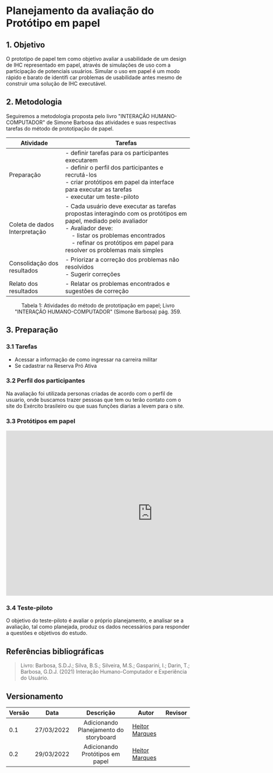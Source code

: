 # Planejamento da avaliação do Protótipo em papel

## 1. Objetivo
 O prototipo de papel tem como objetivo avaliar a usabilidade de um design de IHC representado em papel, através de simulações de uso com a participação de potenciais usuários. Simular o uso em papel é um modo rápido e barato de identifi car problemas de usabilidade antes mesmo de construir uma solução de IHC executável.

## 2. Metodologia
  Seguiremos a metodologia proposta pelo livro "INTERAÇÃO HUMANO-COMPUTADOR" de Simone Barbosa das atividades e suas respectivas tarefas do método de prototipação de papel.

|Atividade|Tarefas|
|--|--|
|Preparação| - definir tarefas para os participantes executarem <br> - definir o perfil dos participantes e recrutá-los <br> - criar protótipos em papel da interface para executar as tarefas <br> - executar um teste-piloto|
|Coleta de dados <br> Interpretação| - Cada usuário deve executar as tarefas propostas interagindo com os protótipos em papel, mediado pelo avaliador <br> - Avaliador deve: <br> &nbsp; &nbsp; - listar os problemas encontrados <br> &nbsp; &nbsp; - refinar os protótipos em papel para resolver os problemas mais simples|
|Consolidação dos resultados| - Priorizar a correção dos problemas não resolvidos <br> - Sugerir correções|
|Relato dos resultados| - Relatar os problemas encontrados e sugestões de correção|

<center width="50px">Tabela 1: Atividades do método de prototipação em papel; Livro "INTERAÇÃO HUMANO-COMPUTADOR" (Simone Barbosa) pág. 359.</center>

## 3. Preparação 

### 3.1 Tarefas

  - Acessar a informação de como ingressar na carreira militar
  - Se cadastrar na Reserva Pró Ativa

### 3.2 Perfil dos participantes

  Na avaliação foi utilizada personas criadas de acordo com o perfil de usuario, onde buscamos trazer pessoas que tem ou terão contato com o site do Exército brasileiro ou que suas funções diarias a levem para o site.

### 3.3 Protótipos em papel

<iframe style="border: 1px solid rgba(0, 0, 0, 0.1);" width="800" height="450" src="https://www.figma.com/embed?embed_host=share&url=https://www.figma.com/file/WMdBxyTTJLshNmoOhY5Prm/Untitled?node-id=0%3A1" allowfullscreen></iframe>

### 3.4 Teste-piloto
 O objetivo do teste-piloto é avaliar o próprio planejamento, e analisar se a avaliação, tal como planejada, produz os dados necessários para responder a questões e objetivos do estudo.

## Referências bibliográficas
> Livro: Barbosa, S.D.J.; Silva, B.S.; Silveira, M.S.; Gasparini, I.; Darin, T.; Barbosa, G.D.J. (2021) Interação Humano-Computador e Experiência do Usuário. 

## Versionamento
|Versão|Data|Descrição|Autor|Revisor|
|------|----|:---------:|-----|-----|
|0.1|27/03/2022|Adicionando Planejamento do storyboard|[Heitor Marques](github.com/heitormsb)||
|0.2|29/03/2022|Adicionando Protótipos em papel|[Heitor Marques](github.com/heitormsb)||